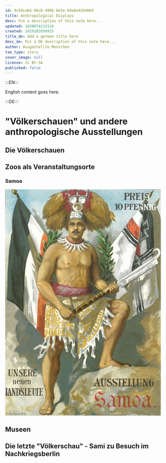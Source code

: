 ```yaml
---
id: 9cb9cab6-08cb-496b-bb3e-69a8a4294669
title: Anthropological Displays
desc: Put a description of this note here...
updated: 1620074215116
created: 1619183956915
title_de: Add a german title here
desc_de: Put a DE description of this note here...
author: Ausgestellte Menschen
tao_type: story
cover_image: null
license: CC BY-SA
published: false
---
```


:::EN:::

English content goes here.

:::DE:::

# "Völkerschauen" und andere anthropologische Ausstellungen

## Die Völkerschauen

## Zoos als Veranstaltungsorte

### Samoa

![Werbebrochüre mit einem samoanischen Mann und der Reichsflagge im Hintergrund](images\cmw\Vschau-Samoa.jpg)

## Museen

## Die letzte "Völkerschau" - Sami zu Besuch im Nachkriegsberlin



